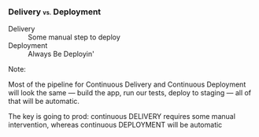 ### Delivery <span style="font-size: .7em;">vs.</span> Deployment

<dl>
    <div class="fragment">
        <dt>Delivery</dt>
        <dd>Some manual step to deploy</dd>
    </div>
    <div class="fragment">
        <dt>Deployment</dt>
        <dd>Always Be Deployin'</dd>
    </div>
</dl>

Note:

Most of the pipeline for Continuous Delivery and Continuous Deployment will look the same — build the app, run our tests, deploy to staging — all of that will be automatic.

The key is going to prod: continuous DELIVERY requires some manual intervention, whereas continuous DEPLOYMENT will be automatic
